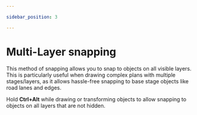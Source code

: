 ```yaml
---

sidebar_position: 3

---
```

# Multi-Layer snapping

This method of snapping allows you to snap to objects on all visible layers. This is particularly useful when drawing complex plans with multiple stages/layers, as it allows hassle-free snapping to base stage objects like road lanes and edges.

Hold **Ctrl+Alt** while drawing or transforming objects to allow snapping to objects on all layers that are not hidden.
